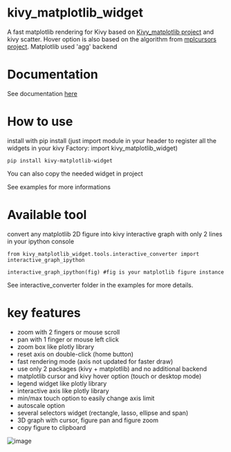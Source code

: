 # kivy_matplotlib_widget
A fast matplotlib rendering for Kivy based on [Kivy_matplotlib project](https://github.com/jeysonmc/kivy_matplotlib) and kivy scatter. Hover option is also based on the algorithm from [mplcursors project](https://github.com/anntzer/mplcursors). Matplotlib used 'agg' backend

# Documentation
See documentation [here](https://mp-007.github.io/kivy_matplotlib_widget/)
  
# How to use
install with pip install (just import module in your header to register all the widgets in your kivy Factory: import kivy_matplotlib_widget)
```
pip install kivy-matplotlib-widget
```
You can also copy the needed widget in project

See examples for more informations

# Available tool
convert any matplotlib 2D figure into kivy interactive graph with only 2 lines in your ipython console
```
from kivy_matplotlib_widget.tools.interactive_converter import interactive_graph_ipython

interactive_graph_ipython(fig) #fig is your matplotlib figure instance
```
See interactive_converter folder in the examples for more details.

# key features
 - zoom with 2 fingers or mouse scroll
 - pan with 1 finger or mouse left click
 - zoom box like plotly library
 - reset axis on double-click (home button)
 - fast rendering mode (axis not updated for faster draw)
 - use only 2 packages (kivy + matplotlib) and no additional backend
 - matplotlib cursor and kivy hover option (touch or desktop mode)
 - legend widget like plotly library
 - interactive axis like plotly library
 - min/max touch option to easily change axis limit
 - autoscale option
 - several selectors widget (rectangle, lasso, ellipse and span)
 - 3D graph with cursor, figure pan and figure zoom
 - copy figure to clipboard

![image](https://github.com/mp-007/kivy_matplotlib_widget/assets/19823482/7709886e-0891-4fb7-a95d-eee790a6c57c)
